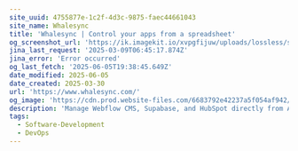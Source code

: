 ```yaml
---
site_uuid: 4755877e-1c2f-4d3c-9875-faec44661043
site_name: Whalesync
title: 'Whalesync | Control your apps from a spreadsheet'
og_screenshot_url: 'https://ik.imagekit.io/xvpgfijuw/uploads/lossless/screenshots/20250605_WhaleSync_og_screenshot.jpeg'
jina_last_request: '2025-03-09T06:45:17.874Z'
jina_error: 'Error occurred'
og_last_fetch: '2025-06-05T19:38:45.649Z'
date_modified: 2025-06-05
date_created: 2025-03-30
url: 'https://www.whalesync.com/'
og_image: 'https://cdn.prod.website-files.com/6683792e42237a5f054af942/67e35d6303d878dd6e963973_generic-og-dark.jpg'
description: 'Manage Webflow CMS, Supabase, and HubSpot directly from Airtable or Notion. Whalesync makes two-way data sharing easy.'
tags:
  - Software-Development
  - DevOps
---
```


